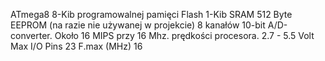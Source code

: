 ATmega8
8-Kib programowalnej pamięci Flash
1-Kib SRAM
512 Byte EEPROM (na razie nie używanej w projekcie)
8 kanałów 10-bit A/D-converter.
Około 16 MIPS przy 16 Mhz. prędkości procesora.
2.7 - 5.5 Volt
Max I/O Pins   	23
F.max (MHz)   	16